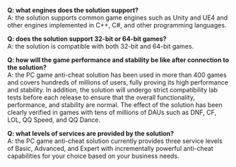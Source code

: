 **Q: what engines does the solution support?**<br/>
A: the solution supports common game engines such as Unity and UE4 and other engines implemented in C++, C#, and other programming languages.

**Q: does the solution support 32-bit or 64-bit games?**<br/>
A: the solution is compatible with both 32-bit and 64-bit games.

**Q: how will the game performance and stability be like after connection to the solution?**<br/>
A: the PC game anti-cheat solution has been used in more than 400 games and covers hundreds of millions of users, fully proving its high performance and stability. In addition, the solution will undergo strict compatibility lab tests before each release to ensure that the overall functionality, performance, and stability are normal. The effect of the solution has been clearly verified in games with tens of millions of DAUs such as DNF, CF, LOL, QQ Speed, and QQ Dance.

**Q: what levels of services are provided by the solution?**<br/>
A: the PC game anti-cheat solution currently provides three service levels of Basic, Advanced, and Expert with incrementally powerful anti-cheat capabilities for your choice based on your business needs.<br/>